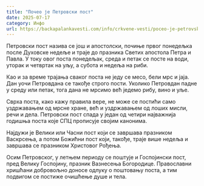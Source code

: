 ```yaml
---
title: "Почео је Петровски пост"
date: 2025-07-17
category: Инфо
url: https://backapalankavesti.com/info/crkvene-vesti/poceo-je-petrovski-post/
---
```


Петровски пост назива се још и апостолски, почиње првог понедељка после Духовске недеље и траје до празника Светих апостола Петра и Павла. У току овог поста понедељак, среда и петак се посте на води, уторак и четвртак на уљу, а субота и недеља на риби.

Као и за време трајања сваког поста не једу се месо, бели мрс и јаја. Дан уочи Петровдана се такође строго пости. Уколико Петровдан падне у среду или петак, тога дана не мрсимо већ једемо рибу, вино и уље.

Сврха поста, како кажу правила вере, не може се постићи само уздржавањем од мрсне хране, већ и уздржавањем од лоших мисли, речи и дела. Петровски пост спада у један од четири најважнија годишња поста које СПЦ прописује својим канонима.

Најдужи је Велики или Часни пост који се завршава празником Васкрсења, а потом Божићни пост који, такође, траје више недеља и завршава се празником Христовог Рођења.

Осим Петровског, у летњем периоду се поштује и Госпојински пост, пред Велику Госпојину, празник Вазнесења Богородице. Православни хришћани добровољно доносе одлуку о поштовању поста, а тим подвигом се постиже очишћење душе и тела.

